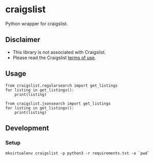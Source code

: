 # craigslist

Python wrapper for craigslist.

## Disclaimer

- This library is not associated with Craigslist.
- Please read the Craigslist [terms of use](https://www.craigslist.org/about/terms.of.use.en).

## Usage

```
from craigslist.regularsearch import get_listings
for listing in get_listings():
	print(listing)
```

```
from craigslist.jsonsearch import get_listings
for listing in get_listings():
	print(listing)
```

## Development

### Setup

```
mkvirtualenv craigslist -p python3 -r requirements.txt -a `pwd`
```
